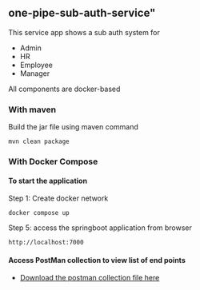 ## one-pipe-sub-auth-service" 

This service app shows a sub auth system for 
- Admin
- HR
- Employee
- Manager 

All components are docker-based

### With maven
Build the jar file using maven command
    
    mvn clean package
    


### With Docker Compose

#### To start the application

Step 1: Create docker network

    docker compose up
    



    
Step 5: access the springboot application from browser 

    http://localhost:7000

#### Access PostMan collection to view list of end points

- [Download the postman collection file here](https://www.getpostman.com/collections/fe155ea21bd2e2de21b8)

